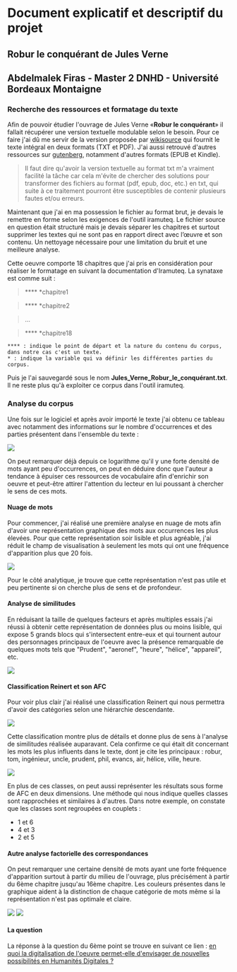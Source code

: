 # Document explicatif et descriptif du projet

## Robur le conquérant de Jules Verne 

## Abdelmalek Firas - Master 2 DNHD - Université Bordeaux Montaigne

### Recherche des ressources et formatage du texte


Afin de pouvoir étudier l'ouvrage de Jules Verne «**Robur le conquérant**» il fallait récupérer une version textuelle modulable selon le besoin. Pour ce faire j'ai dû me servir de la version proposée par [wikisource](https://fr.wikisource.org/wiki/Robur_le_conqu%C3%A9rant) qui fournit le texte intégral en deux formats (TXT et PDF). J'ai aussi retrouvé d'autres ressources sur [gutenberg](http://www.gutenberg.org/ebooks/5126), notamment d'autres formats (EPUB et Kindle).

> Il faut dire qu'avoir la version textuelle au format txt m'a vraiment facilité la tâche car cela m'évite de chercher des solutions pour transformer des fichiers au format (pdf, epub, doc, etc.) en txt, qui suite à ce traitement pourront être susceptibles de contenir plusieurs fautes et/ou erreurs. 


Maintenant que j'ai en ma possession le fichier au format brut, je devais le remettre en forme selon les exigences de l'outil iramuteq. Le fichier source en question était structuré mais je devais séparer les chapitres et surtout supprimer les textes qui ne sont pas en rapport direct avec l’œuvre et son contenu. Un nettoyage nécessaire pour une limitation du bruit et une meilleure analyse.

Cette oeuvre comporte 18 chapitres que j'ai pris en considération pour réaliser le formatage en suivant la documentation d'Iramuteq. La synataxe est comme suit :

> **** *chapitre1

> **** *chapitre2

> ...

> **** *chapitre18

    **** : indique le point de départ et la nature du contenu du corpus, dans notre cas c'est un texte.
    * : indique la variable qui va définir les différentes parties du corpus.


Puis je l'ai sauvegardé sous le nom **Jules_Verne_Robur_le_conquérant.txt**. Il ne reste plus qu'à exploiter ce corpus dans l'outil iramuteq.

### Analyse du corpus

Une fois sur le logiciel et après avoir importé le texte j'ai obtenu ce tableau avec notamment des informations sur le nombre d'occurrences et des parties présentent dans l'ensemble du texte :


![](img/Capture-StatCorpus.png)

On peut remarquer déjà depuis ce logarithme qu'il y une forte densité de mots ayant peu d'occurrences, on peut en déduire donc que l'auteur a tendance à épuiser ces ressources de vocabulaire afin d'enrichir son oeuvre et peut-être attirer l'attention du lecteur en lui poussant à chercher le sens de ces mots. 

#### Nuage de mots

Pour commencer, j'ai réalisé une première analyse en nuage de mots afin d'avoir une représentation graphique des mots aux occurrences les plus élevées. Pour que cette représentation soir lisible et plus agréable, j'ai réduit le champ de visualisation à seulement les mots qui ont une fréquence d'apparition plus que 20 fois.

![](img/Graph-nuage_actives.png)

Pour le côté analytique, je trouve que cette représentation n'est pas utile et peu pertinente si on cherche plus de sens et de profondeur.

#### Analyse de similitudes

En réduisant la taille de quelques facteurs et après multiples essais j'ai réussi à obtenir cette représentation de données plus ou moins lisible, qui expose 5 grands blocs qui s'intersectent entre-eux et qui tournent autour des personnages principaux de l'oeuvre avec la présence remarquable de quelques mots tels que "Prudent", "aeronef", "heure", "hélice", "appareil", etc.

![](img/Graph-similitudes.png)

#### Classification Reinert et son AFC

Pour voir plus clair j'ai réalisé une classification Reinert qui nous permettra d'avoir des catégories selon une hiérarchie descendante.

![](img/dendrogramme_1.png)

Cette classification montre plus de détails et donne plus de sens à l'analyse de similitudes réalisée auparavant. Cela confirme ce qui était dit concernant les mots les plus influents dans le texte, dont je cite les principaux : robur, tom, ingénieur, uncle, prudent, phil, evancs, air, hélice, ville, heure.

![](img/AFC2DL.png)

En plus de ces classes, on peut aussi représenter les résultats sous forme de AFC en deux dimensions. Une méthode qui nous indique quelles classes sont rapprochées et similaires à d'autres. Dans notre exemple, on constate que les classes sont regroupées en couplets : 

- 1 et 6
- 4 et 3
- 2 et 5

#### Autre analyse factorielle des correspondances

On peut remarquer une certaine densité de mots ayant une forte fréquence d'apparition surtout à partir du milieu de l'ouvrage, plus précisément à partir du 6ème chapitre jusqu'au 16ème chapitre. Les couleurs présentes dans le graphique aident à la distinction de chaque catégorie de mots même si la représentation n'est pas optimale et claire.

![](img/graph_afc_1.png)
![](img/afcf_col.png)


#### La question

La réponse à la question du 6ème point se trouve en suivant ce lien : [en quoi la digitalisation de l'oeuvre permet-elle d'envisager de nouvelles possibilités en Humanités Digitales ?](/Question_digitalisation-oeuvre.md)

